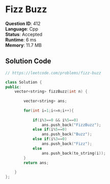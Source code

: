 # Fizz Buzz

**Question ID**: 412  
**Language**: Cpp  
**Status**: Accepted  
**Runtime**: 6 ms  
**Memory**: 11.7 MB  

## Solution Code
```cpp
// https://leetcode.com/problems/fizz-buzz

class Solution {
public:
    vector<string> fizzBuzz(int n) {
        
        vector<string> ans;
        
        for(int i=1;i<=n;i++){
            
            if(i%3==0 && i%5==0)
                ans.push_back("FizzBuzz");
            else if(i%5==0)
                ans.push_back("Buzz");
            else if(i%3==0)
                ans.push_back("Fizz");
            else
                ans.push_back(to_string(i));
        }
        return ans;
        
    }
};
```
